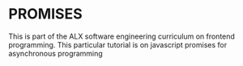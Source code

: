 # PROMISES
This is part of the ALX software engineering curriculum on frontend programming. This particular tutorial is on javascript promises for asynchronous programming
